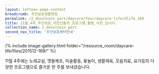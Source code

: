 ```yaml
--- 
layout: leftnav-page-content 
breadcrumb: 주간보호생활현장 
permalink: /2_dosolnoin_part/daycare/four/daycare-life/dlife_169
title: 11월_4주_주간보호_어르신들의_프로그램_활동_사진_입니다.
collection_name: 2_dosolnoin_part
second_nav_title: '주간보호센터안내' 
---
```

{% include image-gallery.html folder="/resource_room/daycare-life/files/201512-169/" %}







11월 4주에는 노래교실, 맷돌체조, 미술활동, 윷놀이, 생활체육, 웃음치료, 요가등의 다양한 프로그램으로 즐거운 한 주를 보내셨습니다.